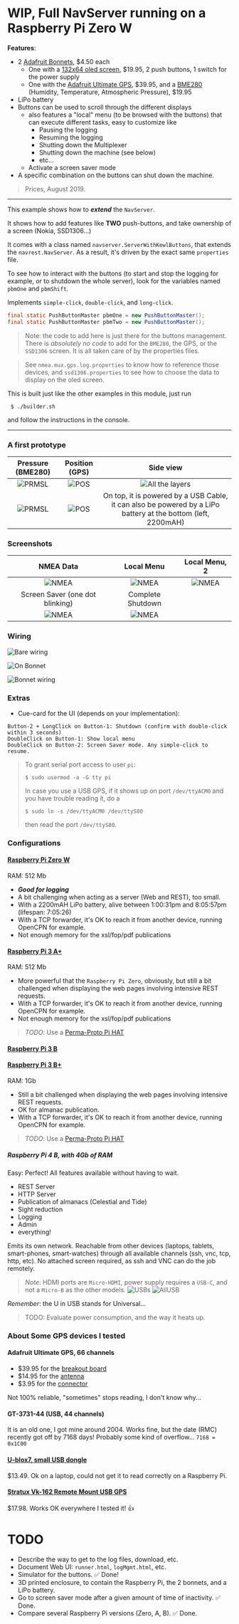 # WIP, Full NavServer running on a Raspberry Pi Zero W
**Features**:
- 2 [Adafruit Bonnets](https://www.adafruit.com/product/3203), $4.50 each
    - One with a [132x64 oled screen](https://www.adafruit.com/product/938), $19.95, 2 push buttons, 1 switch for the power supply
    - One with the [Adafruit Ultimate GPS](https://www.adafruit.com/product/746), $39.95, and a [BME280](https://www.adafruit.com/product/2652) (Humidity, Temperature, Atmospheric Pressure), $19.95
- LiPo battery
- Buttons can be used to scroll through the different displays
    - also features a "local" menu (to be browsed with the buttons) that can execute different tasks, easy to customize like
        - Pausing the logging
        - Resuming the logging
        - Shutting down the Multiplexer
        - Shutting down the machine (see below)
        - etc...
    - Activate a screen saver mode
- A specific combination on the buttons can shut down the machine.

> Prices, August 2019.

---

This example shows how to _**extend**_  the `NavServer`.

It shows how to add features like **TWO** push-buttons, and take ownership of a screen (Nokia, SSD1306...)

It comes with a class named `navserver.ServerWithKewlButtons`, that extends the `navrest.NavServer`.
As a result, it's driven by the exact same `properties` file.

To see how to interact with the buttons (to start and stop the logging for example, or
to shutdown the whole server), look for the variables named `pbmOne` and `pbmShift`.

Implements `simple-click`, `double-click`, and `long-click`.

```java
final static PushButtonMaster pbmOne = new PushButtonMaster();
final static PushButtonMaster pbmTwo = new PushButtonMaster();
```

> Note: the code to add here is just there for the buttons management. There is _absolutely no code_
> to add for the `BME280`, the GPS, or the `SSD1306` screen. It is all taken care of by the properties files.

> See `nmea.mux.gps.log.properties` to know how to reference those devices, and 
> `ssd1306.properties` to see how to choose the data to display on the oled screen. 

This is built just like the other examples in this module, just run
```
 $ ./builder.sh
 ```
 and follow the instructions in the console.

---

### A first prototype
| Pressure (BME280) | Position (GPS) | Side view |
|:--:|:--:|:--:|
| ![PRMSL](./docimg/06.jpg) | ![POS](./docimg/07.jpg) | ![All the layers](./docimg/08.jpg) |
| ![PRMSL](./docimg/09.jpg) | ![POS](./docimg/10.jpg) | On top, it is powered by a USB Cable, it can also be powered by a LiPo battery at the bottom (left, 2200mAH) |

### Screenshots

| NMEA Data | Local Menu | Local Menu, 2 |
|:---------:|:---------:|:---------:|
| ![NMEA](./docimg/01.png) | ![NMEA](./docimg/02.png) | ![NMEA](./docimg/03.png) |
| Screen Saver (one dot blinking) | Complete Shutdown |
| ![NMEA](./docimg/04.png) | ![NMEA](./docimg/05.png) |

### Wiring
![Bare wiring](../Adafruit.Ultimate.GPS.RPiZero_bb.png)

![On Bonnet](../Adafruit.Ultimate.GPS.RPiZero.Bonnet.1_bb.png)

![Bonnet wiring](../Adafruit.Ultimate.GPS.RPiZero.Bonnet.2_bb.png)

### Extras
- Cue-card for the UI (depends on your implementation):
```
Button-2 + LongClick on Button-1: Shutdown (confirm with double-click within 3 seconds) 
DoubleClick on Button-1: Show local menu                                                
DoubleClick on Button-2: Screen Saver mode. Any simple-click to resume.
```

> To grant serial port access to user `pi`:
> ```
> $ sudo usermod -a -G tty pi
> ```
> In case you use a USB GPS, if it shows up on port `/dev/ttyACM0` and you have trouble reading it,
> do a 
> ```
> $ sudo ln -s /dev/ttyACM0 /dev/ttyS80
> ```
> then read the port `/dev/ttyS80`.

### Configurations
#### [Raspberry Pi Zero W](https://www.raspberrypi.org/products/raspberry-pi-zero-w/)
RAM: 512 Mb
- **_Good for logging_**
- A bit challenging when acting as a server (Web and REST), too small.
- With a 2200mAH LiPo battery, alive between 1:00:31pm and 8:05:57pm (lifespan: 7:05:26)
- With a TCP forwarder, it's OK to reach it from another device, running OpenCPN for example.
- Not enough memory for the xsl/fop/pdf publications

#### [Raspberry Pi 3 A+](https://www.raspberrypi.org/products/raspberry-pi-3-model-a-plus/)
RAM: 512 Mb

- More powerful that the `Raspberry Pi Zero`, obviously, but still a bit challenged 
when displaying the web pages involving intensive REST requests.
- With a TCP forwarder, it's OK to reach it from another device, running OpenCPN for example.
- Not enough memory for the xsl/fop/pdf publications

> _TODO_: Use a [Perma-Proto Pi HAT](https://www.adafruit.com/product/2310)

#### [Raspberry Pi 3 B](https://www.raspberrypi.org/products/raspberry-pi-3-model-b-plus/)
#### [Raspberry Pi 3 B+](https://www.raspberrypi.org/products/raspberry-pi-3-model-b-plus/)
RAM: 1Gb

- Still a bit challenged when displaying the web pages involving intensive REST requests.
- OK for almanac publication.
- With a TCP forwarder, it's OK to reach it from another device, running OpenCPN for example.

> _TODO_: Use a [Perma-Proto Pi HAT](https://www.adafruit.com/product/2310)

##### Raspberry Pi 4 B, with 4Gb of RAM
Easy: Perfect! 
All features available without having to wait.
- REST Server
- HTTP Server
- Publication of almanacs (Celestial and Tide)
- Sight reduction
- Logging
- Admin
- everything!

Emits its own network. Reachable from other devices (laptops, tablets, smart-phones, smart-watches)
through all available channels (ssh, vnc, tcp, http, etc).
No attached screen required, as ssh and VNC can do the job remotely.

> _Note_: HDMI ports are `Micro-HDMI`, power supply requires a `USB-C`, and not a `Micro-B` as the other models.
> ![USBs](./docimg/usb_types.jpg) ![AllUSB](./docimg/all_usb.jpg)

_Remember_: the U in USB stands for Universal...

> TODO: Evaluate power consumption, and the way it heats up.

### About Some GPS devices I tested
#### Adafruit Ultimate GPS, 66 channels
- $39.95 for the [breakout board](https://www.adafruit.com/product/746) 
- $14.95 for the [antenna](https://www.adafruit.com/product/960)
- $3.95 for the [connector](https://www.adafruit.com/product/851)

Not 100% reliable, "sometimes" stops reading, I don't know why...

#### GT-3731-44 (USB, 44 channels)
It is an old one, I got mine around 2004. Works fine, but the date (RMC) recently got off by 7168 days! Probably some kind of overflow... `7168 = 0x1C00`

#### [U-blox7, small USB dongle](https://www.amazon.com/Diymall-G-Mouse-Glonass-Raspberry-Aviation/dp/B00NWEEWW8/ref=sr_1_3?keywords=Stratux+Vk-162+Remote+Mount+USB+GPS&qid=1569081064&s=wireless&sr=1-3-catcorr)
$13.49. Ok on a laptop, could not get it to read correctly on a Raspberry Pi.

#### [Stratux Vk-162 Remote Mount USB GPS](https://www.amazon.com/Navigation-External-Receiver-Raspberry-Geekstory/dp/B078Y52FGQ/ref=sr_1_1?keywords=Stratux+Vk-162+Remote+Mount+USB+GPS&qid=1569081064&s=wireless&sr=1-1-catcorr)
$17.98. Works OK everywhere I tested it! 👍

# TODO
- Describe the way to get to the log files, download, etc.
- Document Web UI: `runner.html`, `logMgmt.html`, etc.
- Simulator for the buttons. &#9989; Done!
- 3D printed enclosure, to contain the Raspberry Pi, the 2 bonnets, and a LiPo battery.
- Go to screen saver mode after a given amount of time of inactivity. &#9989; Done.
- Compare several Raspberry Pi versions (Zero, A, B). &#9989; Done.
